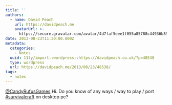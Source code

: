 ```yaml
---
title: ''
authors:
  - name: David Peach
    url: https://davidpeach.me
    avatarUrl: >-
      https://secure.gravatar.com/avatar/4d7faf5eee1f055a85788c44936b8995eaab6dfb004e7854ec747ccb272e91ee?s=96&d=mm&r=g
date: 2013-08-23T11:30:00.000Z
metadata:
  categories:
    - Notes
  uuid: 11ty/import::wordpress::https://davidpeach.co.uk/?p=48538
  type: wordpress
  url: https://davidpeach.me/2013/08/23/48538/
tags:
  - notes
---
```

[@CandyRufusGames](https://twitter.com/CandyRufusGames) Hi. Do you know of any ways / way to play / port [#survivalcraft](https://twitter.com/search?q=%23survivalcraft) on desktop pc?